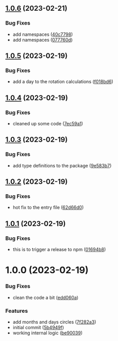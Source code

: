 ## [1.0.6](https://github.com/gimyboya/vue-moon/compare/v1.0.5...v1.0.6) (2023-02-21)


### Bug Fixes

* add namespaces ([40c7798](https://github.com/gimyboya/vue-moon/commit/40c7798a2aaeba8153b7bc31a19a58024c718001))
* add namespaces ([077760d](https://github.com/gimyboya/vue-moon/commit/077760d36a6a7b3ebdb910ccc5b911a15980b7ce))

## [1.0.5](https://github.com/gimyboya/vue-moon/compare/v1.0.4...v1.0.5) (2023-02-19)


### Bug Fixes

* add a day to the rotation calculations ([f018bd6](https://github.com/gimyboya/vue-moon/commit/f018bd6f92fb31b8a3f48c54eac4bb3fcb80e0c5))

## [1.0.4](https://github.com/gimyboya/vue-moon/compare/v1.0.3...v1.0.4) (2023-02-19)


### Bug Fixes

* cleaned up some code ([7ec59a1](https://github.com/gimyboya/vue-moon/commit/7ec59a1b29f29e5a0e19df4944a115e00cda3408))

## [1.0.3](https://github.com/gimyboya/vue-moon/compare/v1.0.2...v1.0.3) (2023-02-19)


### Bug Fixes

* add type definitions to the package ([9e583b7](https://github.com/gimyboya/vue-moon/commit/9e583b7b0bdce31bc4ff1f037714d6b959020a2a))

## [1.0.2](https://github.com/gimyboya/vue-moon/compare/v1.0.1...v1.0.2) (2023-02-19)


### Bug Fixes

* hot fix to the entry file ([62d66d0](https://github.com/gimyboya/vue-moon/commit/62d66d0e1b04265ff3d20d404525a290dc7bc84b))

## [1.0.1](https://github.com/gimyboya/vue-moon/compare/v1.0.0...v1.0.1) (2023-02-19)


### Bug Fixes

* this is to trigger a release to npm ([01694b8](https://github.com/gimyboya/vue-moon/commit/01694b879e7dcce76a1aaac117c0e1e4b5f7bfeb))

# 1.0.0 (2023-02-19)


### Bug Fixes

* clean the code a bit ([edd060a](https://github.com/gimyboya/vue-moon/commit/edd060a84e487c4973a73c0db8ff43dffdeb2d31))


### Features

* add months and days circles ([7f282a3](https://github.com/gimyboya/vue-moon/commit/7f282a333b8bdc3c945a95a1d4fc496a8eaef2c4))
* initial commit ([5b4949f](https://github.com/gimyboya/vue-moon/commit/5b4949ff977d7851f75ea3e75f64e0702f2a3c23))
* working internal logic ([be90039](https://github.com/gimyboya/vue-moon/commit/be90039276dba4f2d0718301629ea69ea49a4c8e))
